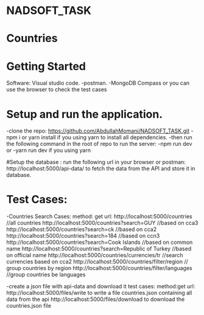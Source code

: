 # NADSOFT_TASK
# Countries

 # Getting Started

Software:
Visual studio code. -postman. -MongoDB Compass 
or you can use the browser to check the test cases


# Setup and run the application.
-clone the repo: https://github.com/AbdullahMomani/NADSOFT_TASK.git
-npm i or yarn install if you using yarn to install all dependencies.
-then run the following command in the root of repo to run the server:
-npm run dev or -yarn run dev if you using yarn

#Setup the database :
run the following url in your browser or postman:
http://localhost:5000/api-data/
to fetch the data from the API and store it in database.

# Test Cases:
-Countries Search Cases:
method: get 
url:
http://localhost:5000/countries              //all countries
http://localhost:5000/countries?search=GUY   //based on cca3
http://localhost:5000/countries?search=ck    //based on cca2
http://localhost:5000/countries?search=184   //based on ccn3
http://localhost:5000/countries?search=Cook Islands   //based on common name
http://localhost:5000/countries?search=Republic of Turkey  //based on official name
http://localhost:5000/countries/currencies/tr    //search currencies based on cca2
http://localhost:5000/countries/filter/region    // group countries by region
http://localhost:5000/countries/filter/languages  //group countries be languages

-create a json file with api-data and download it test cases:
method:get
url:
http://localhost:5000/files/write       to write a file countries.json containing all data from the api
http://localhost:5000/files/download    to download the countries.json file
